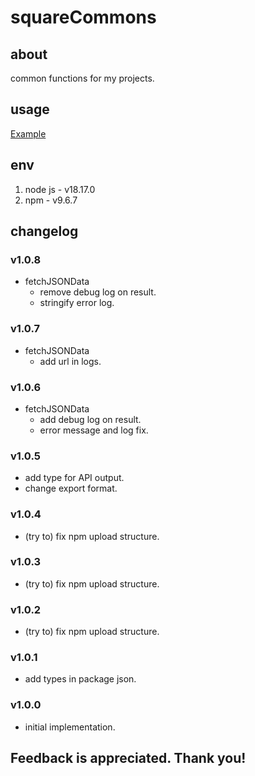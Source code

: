 # squareCommons

## about

common functions for my projects.

## usage

[Example](./example.js)

## env

1. node js - v18.17.0
2. npm - v9.6.7

## changelog

### v1.0.8

- fetchJSONData
  - remove debug log on result.
  - stringify error log.

### v1.0.7

- fetchJSONData
  - add url in logs.

### v1.0.6

- fetchJSONData
  - add debug log on result.
  - error message and log fix.

### v1.0.5

- add type for API output.
- change export format.

### v1.0.4

- (try to) fix npm upload structure.

### v1.0.3

- (try to) fix npm upload structure.

### v1.0.2

- (try to) fix npm upload structure.

### v1.0.1

- add types in package json.

### v1.0.0

- initial implementation.

## Feedback is appreciated. Thank you!
